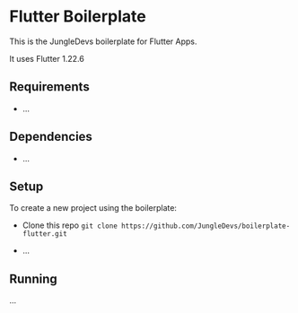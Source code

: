 # Flutter Boilerplate

This is the JungleDevs boilerplate for Flutter Apps.

It uses Flutter 1.22.6

## Requirements

- ...

## Dependencies

- ...

## Setup

To create a new project using the boilerplate:

- Clone this repo `git clone https://github.com/JungleDevs/boilerplate-flutter.git`

- ...

## Running

...
